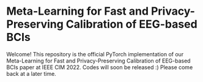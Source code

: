 # Meta-Learning for Fast and Privacy-Preserving Calibration of EEG-based BCIs
Welcome! This repository is the official PyTorch implementation of our Meta-Learning for Fast and Privacy-Preserving Calibration of EEG-based BCIs paper at IEEE CIM 2022.
Codes will soon be released :) Please come back at a later time.
